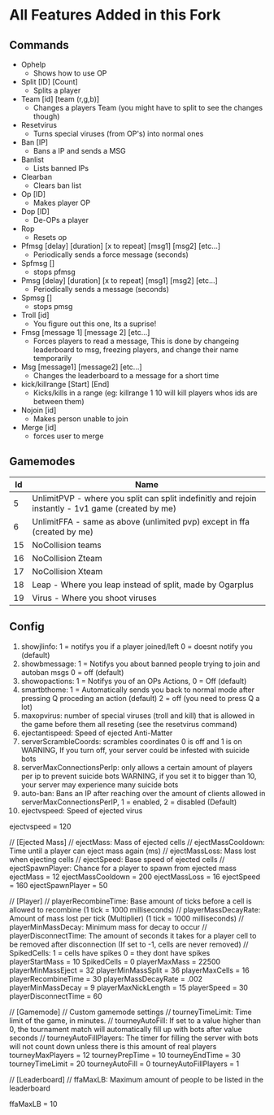 # All Features Added in this Fork


## Commands
 - Ophelp
   * Shows how to use OP
 - Split [ID] [Count]
   * Splits a player
 - Team [id] [team (r,g,b)]
   * Changes a players Team (you might have to split to see the changes though)
 - Resetvirus
   * Turns special viruses (from OP's) into normal ones
 - Ban [IP]
   * Bans a IP and sends a MSG
 - Banlist
   * Lists banned IPs
 - Clearban
   * Clears ban list
 - Op [ID]
   * Makes player OP
 - Dop [ID]
   * De-OPs a player
 - Rop
   * Resets op
 - Pfmsg [delay] [duration] [x to repeat] [msg1] [msg2] [etc...]
   * Periodically sends a force message (seconds)
 - Spfmsg []
   * stops pfmsg
 - Pmsg [delay] [duration] [x to repeat] [msg1] [msg2] [etc...]
   * Periodically sends a message (seconds)
 - Spmsg []
   * stops pmsg
 - Troll [id]
   * You figure out this one, Its a suprise!
 - Fmsg [message 1] [message 2] [etc...]
   * Forces players to read a message, This is done by changeing leaderboard to msg, freezing players, and change their name temporarily
 - Msg [message1] [message2] [etc...]
   * Changes the leaderboard to a message for a short time
 - kick/killrange [Start] [End]
   * Kicks/kills in a range (eg: killrange 1 10 will kill players whos ids are between them)
 - Nojoin [id]
   * Makes person unable to join
 - Merge [id]
   * forces user to merge
  
## Gamemodes

Id   | Name
-----|--------------
5    | UnlimitPVP - where you split can split indefinitly and rejoin instantly - 1v1 game (created by me)
6    | UnlimitFFA - same as above (unlimited pvp) except in ffa (created by me)
15   | NoCollision teams
16   | NoCollision Zteam
17   | NoCollision Xteam
18   | Leap - Where you leap instead of split, made by Ogarplus
19   | Virus - Where you shoot viruses

## Config

1. showjlinfo: 1 = notifys you if a player joined/left 0 = doesnt notify you (default)
2. showbmessage: 1 = Notifys you about banned people trying to join and autoban msgs 0 = off (default)
3. showopactions: 1 = Notifys you of an OPs Actions, 0 = Off (default)
4. smartbthome: 1 = Automatically sends you back to normal mode after pressing Q proceding an action (default) 2 = off (you need to press Q a lot)
5. maxopvirus: number of special viruses (troll and kill) that is allowed in the game before them all reseting (see the resetvirus command)
6. ejectantispeed: Speed of ejected Anti-Matter
7. serverScrambleCoords: scrambles coordinates 0 is off and 1 is on WARNING, If you turn off, your server could be infested with suicide bots
8. serverMaxConnectionsPerIp: only allows a certain amount of players per ip to prevent suicide bots WARNING, if you set it to bigger than 10, your server may experience many suicide bots
9. auto-ban: Bans an IP after reaching over the amount of clients allowed in serverMaxConnectionsPerIP, 1 = enabled, 2 = disabled (Default)
10. ejectvspeed: Speed of ejected virus

ejectvspeed = 120

// [Ejected Mass]
// ejectMass: Mass of ejected cells
// ejectMassCooldown: Time until a player can eject mass again (ms)
// ejectMassLoss: Mass lost when ejecting cells
// ejectSpeed: Base speed of ejected cells
// ejectSpawnPlayer: Chance for a player to spawn from ejected mass
ejectMass = 12
ejectMassCooldown = 200
ejectMassLoss = 16
ejectSpeed = 160
ejectSpawnPlayer = 50

// [Player]
// playerRecombineTime: Base amount of ticks before a cell is allowed to recombine (1 tick = 1000 milliseconds)
// playerMassDecayRate: Amount of mass lost per tick (Multiplier) (1 tick = 1000 milliseconds)
// playerMinMassDecay: Minimum mass for decay to occur
// playerDisconnectTime: The amount of seconds it takes for a player cell to be removed after disconnection (If set to -1, cells are never removed)
// SpikedCells: 1 = cells have spikes 0 = they dont have spikes
playerStartMass = 10
SpikedCells = 0
playerMaxMass = 22500
playerMinMassEject = 32
playerMinMassSplit = 36
playerMaxCells = 16
playerRecombineTime = 30
playerMassDecayRate = .002
playerMinMassDecay = 9
playerMaxNickLength = 15
playerSpeed = 30
playerDisconnectTime = 60

// [Gamemode]
// Custom gamemode settings
// tourneyTimeLimit: Time limit of the game, in minutes.
// tourneyAutoFill: If set to a value higher than 0, the tournament match will automatically fill up with bots after value seconds
// tourneyAutoFillPlayers: The timer for filling the server with bots will not count down unless there is this amount of real players
tourneyMaxPlayers = 12
tourneyPrepTime = 10
tourneyEndTime = 30
tourneyTimeLimit = 20
tourneyAutoFill = 0
tourneyAutoFillPlayers = 1


// [Leaderboard]
// ffaMaxLB: Maximum amount of people to be listed in the leaderboard

ffaMaxLB = 10
